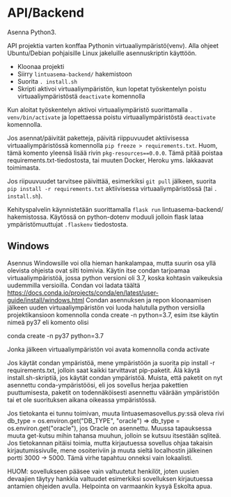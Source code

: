 # API/Backend

Asenna Python3.

API projektia varten konffaa Pythonin virtuaaliympäristö(venv). Alla ohjeet Ubuntu/Debian pohjaisille Linux jakeluille asennuskriptin käyttöön.

* Kloonaa projekti
* Siirry `lintuasema-backend/` hakemistoon
* Suorita `. install.sh`
* Skripti aktivoi virtuaaliympäristön, kun lopetat työskentelyn poistu virtuaaliympäristöstä `deactivate` komennolla

Kun aloitat työskentelyn aktivoi virtuaaliympäristö suorittamalla `. venv/bin/activate` ja lopettaessa poistu virtuaaliympäristöstä `deactivate` komennolla.

Jos asennat/päivität paketteja, päivitä riippuvuudet aktiivisessa virtuaaliympäristössä komennolla `pip freeze > requirements.txt`. Huom, tämä komento yleensä lisää rivin `pkg-resources==0.0.0`. Tämä pitää poistaa requirements.txt-tiedostosta, tai muuten Docker, Heroku yms. lakkaavat toimimasta.

Jos riipuuvuudet tarvitsee päivittää, esimerkiksi `git pull` jälkeen, suorita `pip install -r requirements.txt` aktiivisessa virtuaaliympäristössä (tai `. install.sh`).

Kehityspalvelin käynnistetään suorittamalla `flask run` lintuasema-backend/ hakemistossa. Käytössä on python-dotenv moduuli jolloin flask lataa ympäristömuuttujat `.flaskenv` tiedostosta.


## Windows

Asennus Windowsille voi olla hieman hankalampaa, mutta suurin osa yllä olevista ohjeista ovat silti toimivia. Käytin itse condan tarjoamaa virtuaaliympäristöä, jossa python versioni oli 3.7, koska kohtasin vaikeuksia uudemmilla versioilla. Condan voi ladata täältä
https://docs.conda.io/projects/conda/en/latest/user-guide/install/windows.html
Condan asennuksen ja repon kloonaamisen jälkeen uuden virtuaaliympäristön voi luoda halutulla python versiolla projektikansioon komennolla conda create -n <nimi> python=3.7, esim itse käytin nimeä py37 eli komento olisi 

conda create -n py37 python=3.7

Jonka jälkeen virtuaaliympäristön voi avata komennolla conda activate <nimi>

Jos käytät condan ympäristöä, mene ympäristöön ja suorita pip install -r requirements.txt, jolloin saat kaikki tarvittavat pip-paketit. Älä käytä install.sh-skriptiä, jos käytät condan ympäristöä.
Muista, että paketit on nyt asennettu conda-ympäristöösi, eli jos sovellus herjaa pakettien puuttumisesta, paketit on todennäköisesti asennettu väärään ympäristöön tai et ole suorituksen aikana oikeassa ympäristössä.

Jos tietokanta ei tunnu toimivan, muuta lintuasemasovellus.py:ssä oleva rivi db_type = os.environ.get("DB_TYPE", "oracle") => db_type = os.environ.get("oracle"),
jos Oracle on asennettu. Muussa tapauksessa muuta get-kutsu mihin tahansa muuhun, jolloin se kutsuu itsestään sqliteä. Jos tietokannan pitäisi toimia, mutta kirjautuessa
sovellus ohjaa takaisin kirjautumissivulle, mene osoiteriviin ja muuta sieltä localhostin jälkeinen portti 3000 -> 5000. Tämä virhe tapahtuu onneksi vain lokaalisti.

HUOM: sovellukseen pääsee vain valtuutetut henkilöt, joten uusien devaajien täytyy hankkia valtuudet esimerkiksi sovelluksen kirjautuessa antamien ohjeiden avulla. 
Helpointa on varmaankin kysyä Eskolta apua.